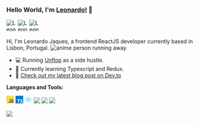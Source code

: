 ### Hello World, I'm [Leonardo!](https://www.leonardojaques.com/) 🌈 

<a href="https://www.linkedin.com/in/leonardojaques/">
  <img align="left" alt="Leonardo Jaques Linkedin profile" src="https://img.icons8.com/color/48/000000/linkedin-2.png" height="30" width="30" />
</a>

<a href="https://twitter.com/intent/follow?original_referer=https%3A%2F%2Fplatform.twitter.com%2F&ref_src=twsrc%5Etfw&screen_name=leokindacodes&tw_p=followbutton">
  <img align="left" alt="Leonardo Jaques Twitter profile" src="https://img.icons8.com/color/96/000000/twitter.png" height="30" width="30"/>
</a>


<a href="https://dev.to/leomjaques">
  <img align="left" alt="Leonardo Jaques Dev.to profile" src="https://d2fltix0v2e0sb.cloudfront.net/dev-badge.svg" height="30" width="30">
</a>

<br>
<br>

Hi, I'm Leonardo Jaques, a frontend ReactJS developer currently based in Lisbon, Portugal. <img alt="anime person running away" width="30px" src="https://media.giphy.com/media/l1IBiCSkcSjBntAs0/giphy.gif"/>


- 💻 Running [Unflop](https://unflop.me/) as a side hustle.
- 🎉 Currently learning Typescript and Redux.
- 🏓 <a href="https://dev.to/leomjaques/my-fav-resources-being-a-freelancer-as-a-side-hustle-15ml">Check out my latest blog post on Dev.to</a>




**Languages and Tools:**  

<code><img height="20" src="https://raw.githubusercontent.com/github/explore/80688e429a7d4ef2fca1e82350fe8e3517d3494d/topics/javascript/javascript.png"></code>
<code><img height="20" src="https://raw.githubusercontent.com/github/explore/80688e429a7d4ef2fca1e82350fe8e3517d3494d/topics/typescript/typescript.png"></code>
<code><img height="20" src="https://raw.githubusercontent.com/github/explore/80688e429a7d4ef2fca1e82350fe8e3517d3494d/topics/react/react.png"></code>
<code><img height="20" src="https://api.iconify.design/logos:gatsby.svg"></code>
<code><img height="20" src="https://api.iconify.design/logos:tailwindcss-icon.svg"></code>
<code><img height="20" src="https://api.iconify.design/logos:sass.svg"></code>

<a href="https://github.com/anuraghazra/github-readme-stats">
  <!-- Change the `github-readme-stats.anuraghazra1.vercel.app` to `github-readme-stats.vercel.app`  -->
  <img align="center" src="https://github-readme-stats.vercel.app/api/top-langs/?username=leonardomjq&layout=compact&theme=radical" />
</a>
